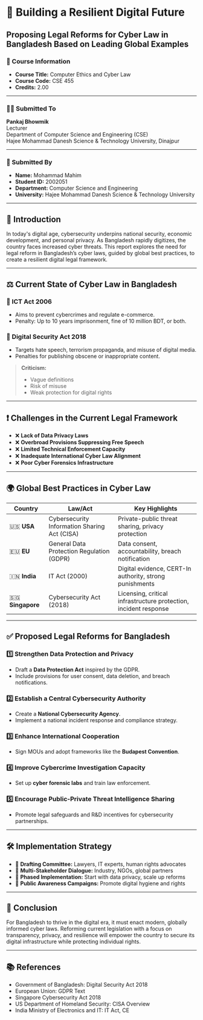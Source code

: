 # 📘 Building a Resilient Digital Future  
## Proposing Legal Reforms for Cyber Law in Bangladesh Based on Leading Global Examples  

### 🧾 Course Information
- **Course Title:** Computer Ethics and Cyber Law  
- **Course Code:** CSE 455  
- **Credits:** 2.00  

---

### 🧑‍🏫 Submitted To
**Pankaj Bhowmik**  
Lecturer  
Department of Computer Science and Engineering (CSE)  
Hajee Mohammad Danesh Science & Technology University, Dinajpur

---

### 🙋 Submitted By
- **Name:** Mohammad Mahim  
- **Student ID:** 2002051  
- **Department:** Computer Science and Engineering  
- **University:** Hajee Mohammad Danesh Science & Technology University

---

## 📖 Introduction

In today's digital age, cybersecurity underpins national security, economic development, and personal privacy. As Bangladesh rapidly digitizes, the country faces increased cyber threats. This report explores the need for legal reform in Bangladesh’s cyber laws, guided by global best practices, to create a resilient digital legal framework.

---

## ⚖️ Current State of Cyber Law in Bangladesh

### 📜 ICT Act 2006
- Aims to prevent cybercrimes and regulate e-commerce.  
- Penalty: Up to 10 years imprisonment, fine of 10 million BDT, or both.

### 📜 Digital Security Act 2018
- Targets hate speech, terrorism propaganda, and misuse of digital media.  
- Penalties for publishing obscene or inappropriate content.

> **Criticism:**  
> - Vague definitions  
> - Risk of misuse  
> - Weak protection for digital rights

---

## ❗ Challenges in the Current Legal Framework

- ❌ **Lack of Data Privacy Laws**  
- ❌ **Overbroad Provisions Suppressing Free Speech**  
- ❌ **Limited Technical Enforcement Capacity**  
- ❌ **Inadequate International Cyber Law Alignment**  
- ❌ **Poor Cyber Forensics Infrastructure**

---

## 🌍 Global Best Practices in Cyber Law

| Country | Law/Act | Key Highlights |
|--------|---------|----------------|
| 🇺🇸 **USA** | Cybersecurity Information Sharing Act (CISA) | Private-public threat sharing, privacy protection |
| 🇪🇺 **EU** | General Data Protection Regulation (GDPR) | Data consent, accountability, breach notification |
| 🇮🇳 **India** | IT Act (2000) | Digital evidence, CERT-In authority, strong punishments |
| 🇸🇬 **Singapore** | Cybersecurity Act (2018) | Licensing, critical infrastructure protection, incident response |

---

## ✅ Proposed Legal Reforms for Bangladesh

### 1️⃣ Strengthen Data Protection and Privacy
- Draft a **Data Protection Act** inspired by the GDPR.
- Include provisions for user consent, data deletion, and breach notifications.

### 2️⃣ Establish a Central Cybersecurity Authority
- Create a **National Cybersecurity Agency**.
- Implement a national incident response and compliance strategy.

### 3️⃣ Enhance International Cooperation
- Sign MOUs and adopt frameworks like the **Budapest Convention**.

### 4️⃣ Improve Cybercrime Investigation Capacity
- Set up **cyber forensic labs** and train law enforcement.

### 5️⃣ Encourage Public-Private Threat Intelligence Sharing
- Promote legal safeguards and R&D incentives for cybersecurity partnerships.

---

## 🛠️ Implementation Strategy

- 👥 **Drafting Committee:** Lawyers, IT experts, human rights advocates  
- 🤝 **Multi-Stakeholder Dialogue:** Industry, NGOs, global partners  
- 🚀 **Phased Implementation:** Start with data privacy, scale up reforms  
- 📣 **Public Awareness Campaigns:** Promote digital hygiene and rights

---

## 🧾 Conclusion

For Bangladesh to thrive in the digital era, it must enact modern, globally informed cyber laws. Reforming current legislation with a focus on transparency, privacy, and resilience will empower the country to secure its digital infrastructure while protecting individual rights.

---

## 📚 References

- Government of Bangladesh: Digital Security Act 2018  
- European Union: GDPR Text  
- Singapore Cybersecurity Act 2018  
- US Department of Homeland Security: CISA Overview  
- India Ministry of Electronics and IT: IT Act, CE
